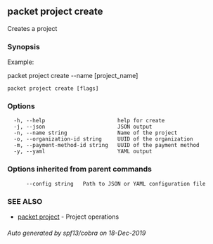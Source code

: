 ## packet project create

Creates a project

### Synopsis

Example:

packet project create --name [project_name]
  
  

```
packet project create [flags]
```

### Options

```
  -h, --help                       help for create
  -j, --json                       JSON output
  -n, --name string                Name of the project
  -o, --organization-id string     UUID of the organization
  -m, --payment-method-id string   UUID of the payment method
  -y, --yaml                       YAML output
```

### Options inherited from parent commands

```
      --config string   Path to JSON or YAML configuration file
```

### SEE ALSO

* [packet project](packet_project.md)	 - Project operations

###### Auto generated by spf13/cobra on 18-Dec-2019

